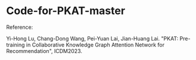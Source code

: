 # Code-for-PKAT-master

Reference:

Yi-Hong Lu, Chang-Dong Wang, Pei-Yuan Lai, Jian-Huang Lai. "PKAT: Pre-training in Collaborative Knowledge Graph Attention Network for Recommendation", ICDM2023.

